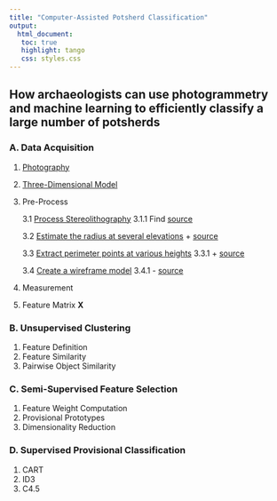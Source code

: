```yaml
---
title: "Computer-Assisted Potsherd Classification"
output:
  html_document:
   toc: true
   highlight: tango
   css: styles.css
---
```

## How archaeologists can use photogrammetry and machine learning to efficiently classify a large number of potsherds

### A. Data Acquisition
1. [Photography](./markdown/Part_A1.md)
2. [Three-Dimensional Model](./markdown/Part_A2.md)
3. Pre-Process

    3.1 [Process Stereolithography](./markdown/Part_A3_1.md)
          3.1.1 Find [source](./R/Part_A3_1.R)

    3.2 [Estimate the radius at several elevations](./markdown/step2.md)
          + [source](./R/step2.R)

    3.3 [Extract perimeter points at various heights](./markdown/step3.md)
        3.3.1 + [source](./R/step3.R)

    3.4 [Create a wireframe model](./markdown/step4.md)
        3.4.1 - [source](./R/step4.R)

4.  Measurement
5.  Feature Matrix **X**

### B. Unsupervised Clustering
1. Feature Definition
2. Feature Similarity
3. Pairwise Object Similarity

### C. Semi-Supervised Feature Selection
1. Feature Weight Computation
2. Provisional Prototypes
3. Dimensionality Reduction

### D. Supervised Provisional Classification
1. CART
2. ID3
3. C4.5
